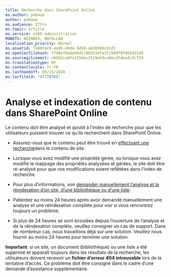 ```yaml
---
title: Recherche dans SharePoint Online
ms.author: pebaum
author: pebaum
ms.audience: ITPro
ms.topic: article
ms.service: o365-administration
ROBOTS: NOINDEX, NOFOLLOW
localization_priority: Normal
ms.assetid: fe00f4c0-44d5-49d4-9db0-a62698bcd1d1
ms.openlocfilehash: f790efbe6ed445786933efa3fc980f974693d1d9
ms.sourcegitcommit: c6692ce0fa1358ec3529e59ca0ecdfdea4cdc759
ms.translationtype: MT
ms.contentlocale: fr-FR
ms.lasthandoff: 09/15/2020
ms.locfileid: "47770765"
---
```

# <a name="content-crawling-and-indexing-in-sharepoint-online"></a>Analyse et indexation de contenu dans SharePoint Online

Le contenu doit être analysé et ajouté à l’index de recherche pour que les utilisateurs puissent trouver ce qu’ils recherchent dans SharePoint Online.

- Assurez-vous que le contenu peut être trouvé en [effectuant une recherche](https://docs.microsoft.com/sharepoint/make-site-content-searchable)dans le contenu de site.

- Lorsque vous avez modifié une propriété gérée, ou lorsque vous avez modifié le mappage des propriétés analysées et gérées, le site doit être ré-analysé pour que vos modifications soient reflétées dans l’index de recherche.

- Pour plus d’informations, voir [demander manuellement l’analyse et la réindexation d’un site, d’une bibliothèque ou d’une liste](https://docs.microsoft.com/sharepoint/crawl-site-content).

- Patientez au moins 24 heures après avoir demandé manuellement une analyse et une réindexation complète pour voir si vous rencontrez toujours un problème.

- Si plus de 24 heures se sont écoulées depuis l’ouverture de l’analyse et de la réindexation complète, veuillez consigner un cas de support. Dans de nombreux cas, nous travaillons déjà sur une solution. Veuillez nous fournir au moins 24 heures pour terminer une solution.

**Important**: si un site, un document (bibliothèque) ou une liste a été supprimé et apparaît toujours dans les résultats de la recherche, les utilisateurs doivent recevoir un **fichier d’erreur 404 introuvable** lors de la tentative d’accès. Ce problème doit être consigné dans le cadre d’une demande d’assistance supplémentaire.



